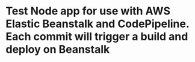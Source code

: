 # Test Node app for use with AWS Elastic Beanstalk and CodePipeline. Each commit will trigger a build and deploy on Beanstalk
